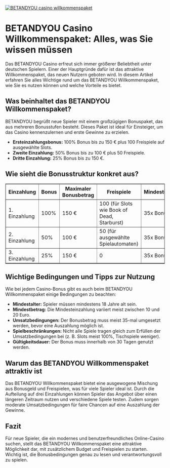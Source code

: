 [![BETANDYOU casino willkommenspaket](https://123-caf.pages.dev/gitsignup.png)](https://vrmoo.ru/Bt82HjjY)

<h1>BETANDYOU Casino Willkommenspaket: Alles, was Sie wissen müssen</h1>  <p>Das BETANDYOU Casino erfreut sich immer größerer Beliebtheit unter deutschen Spielern. Einer der Hauptgründe dafür ist das attraktive Willkommenspaket, das neuen Nutzern geboten wird. In diesem Artikel erfahren Sie alles Wichtige rund um das BETANDYOU Willkommenspaket, wie Sie es nutzen können und welche Vorteile es bietet.</p>  <h2>Was beinhaltet das BETANDYOU Willkommenspaket?</h2> <p>BETANDYOU begrüßt neue Spieler mit einem großzügigen Bonuspaket, das aus mehreren Bonusstufen besteht. Dieses Paket ist ideal für Einsteiger, um das Casino kennenzulernen und erste Gewinne zu erzielen.</p>  <ul>   <li><strong>Ersteinzahlungsbonus:</strong> 100% Bonus bis zu 150 € plus 100 Freispiele auf ausgewählte Slots.</li>   <li><strong>Zweite Einzahlung:</strong> 50% Bonus bis zu 100 € plus 50 Freispiele.</li>   <li><strong>Dritte Einzahlung:</strong> 25% Bonus bis zu 150 €.</li> </ul>  <h2>Wie sieht die Bonusstruktur konkret aus?</h2>  <table border="1" cellpadding="8" cellspacing="0" style="border-collapse: collapse; width: 100%;">   <thead>     <tr>       <th>Einzahlung</th>       <th>Bonus</th>       <th>Maximaler Bonusbetrag</th>       <th>Freispiele</th>       <th>Mindestumsatz</th>     </tr>   </thead>   <tbody>     <tr>       <td>1. Einzahlung</td>       <td>100%</td>       <td>150 €</td>       <td>100 (für Slots wie Book of Dead, Starburst)</td>       <td>35x Bonus</td>     </tr>     <tr>       <td>2. Einzahlung</td>       <td>50%</td>       <td>100 €</td>       <td>50 (für ausgewählte Spielautomaten)</td>       <td>35x Bonus</td>     </tr>     <tr>       <td>3. Einzahlung</td>       <td>25%</td>       <td>150 €</td>       <td>0</td>       <td>35x Bonus</td>     </tr>   </tbody> </table>  <h2>Wichtige Bedingungen und Tipps zur Nutzung</h2> <p>Wie bei jedem Casino-Bonus gibt es auch beim BETANDYOU Willkommenspaket einige Bedingungen zu beachten:</p>  <ul>   <li><strong>Mindestalter:</strong> Spieler müssen mindestens 18 Jahre alt sein.</li>   <li><strong>Mindestbetrag:</strong> Die Mindesteinzahlung variiert meist zwischen 10 und 20 Euro.</li>   <li><strong>Umsatzbedingungen:</strong> Der Bonusbetrag muss meist 35-mal umgesetzt werden, bevor eine Auszahlung möglich ist.</li>   <li><strong>Spielbeschränkungen:</strong> Nicht alle Spiele tragen gleich zum Erfüllen der Umsatzbedingungen bei (z. B. Slots meist 100%, Tischspiele weniger).</li>   <li><strong>Gültigkeitsdauer:</strong> Der Bonus muss innerhalb von 30 Tagen genutzt werden.</li> </ul>  <h2>Warum das BETANDYOU Willkommenspaket attraktiv ist</h2> <p>Das BETANDYOU Willkommenspaket bietet eine ausgewogene Mischung aus Bonusgeld und Freispielen, was für viele Spieler ideal ist. Durch die Aufteilung auf drei Einzahlungen können Spieler das Angebot über einen längeren Zeitraum nutzen und verschiedene Spiele testen. Zudem sorgen moderate Umsatzbedingungen für faire Chancen auf eine Auszahlung der Gewinne.</p>  <h2>Fazit</h2> <p>Für neue Spieler, die ein modernes und benutzerfreundliches Online-Casino suchen, stellt das BETANDYOU Willkommenspaket eine attraktive Möglichkeit dar, mit zusätzlichem Budget und Freispielen zu starten. Wichtig ist, die Bonusbedingungen genau zu lesen und verantwortungsvoll zu spielen.</p>